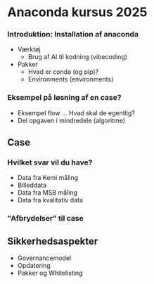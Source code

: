 # Anaconda kursus 2025

### Introduktion: Installation af anaconda

- Værktøj 
    - Brug af AI til kodning (vibecoding)
- Pakker
    - Hvad er conda (og pip)?
    - Environments (environments)

### Eksempel på løsning af en case?
- Eksempel flow ... Hvad skal de egentlig?
- Del opgaven i mindredele (algoritme)

## Case
### Hvilket svar vil du have? 
- Data fra Kemi måling
- Billeddata 
- Data fra MSB måling
- Data fra kvalitativ data

### "Afbrydelser" til case

## Sikkerhedsaspekter
- Governancemodel
- Opdatering
- Pakker og Whitelisting